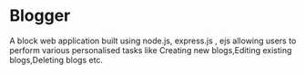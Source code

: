 # Blogger
A block web application built using node.js, express.js , ejs allowing users to perform various personalised tasks like Creating new blogs,Editing existing blogs,Deleting blogs etc.
